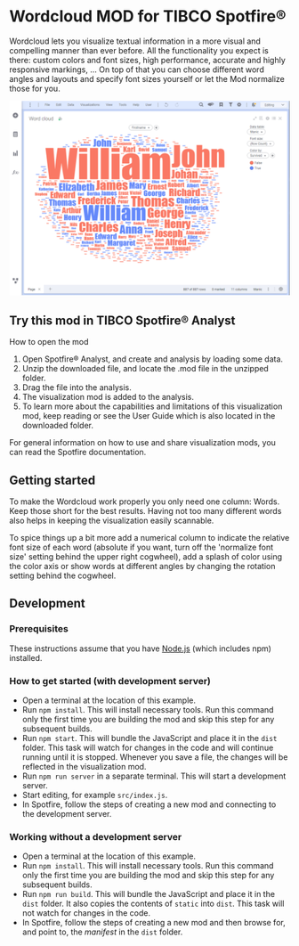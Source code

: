 # Wordcloud MOD for TIBCO Spotfire®

Wordcloud lets you visualize textual information in a more visual and compelling manner than ever before. All the functionality you expect is there: custom colors and font sizes, high performance, accurate and highly responsive markings, ... On top of that you can choose different word angles and layouts and specify font sizes yourself or let the Mod normalize those for you.

![Wordcloud MOD screenshot](screenshot.png)

## Try this mod in TIBCO Spotfire® Analyst

How to open the mod

1. Open Spotfire® Analyst, and create and analysis by loading some data.
2. Unzip the downloaded file, and locate the .mod file in the unzipped folder.
3. Drag the file into the analysis.
4. The visualization mod is added to the analysis.
5. To learn more about the capabilities and limitations of this visualization mod, keep reading or see the User Guide which is also located in the downloaded folder.

For general information on how to use and share visualization mods, you can read the Spotfire documentation.

## Getting started

To make the Wordcloud work properly you only need one column: Words. Keep those short for the best results. Having not too many different words also helps in keeping the visualization easily scannable.

To spice things up a bit more add a numerical column to indicate the relative font size of each word (absolute if you want, turn off the 'normalize font size' setting behind the upper right cogwheel), add a splash of color using the color axis or show words at different angles by changing the rotation setting behind the cogwheel.

## Development

### Prerequisites

These instructions assume that you have [Node.js](https://nodejs.org/en/) (which includes npm) installed.

### How to get started (with development server)

- Open a terminal at the location of this example.
- Run `npm install`. This will install necessary tools. Run this command only the first time you are building the mod and skip this step for any subsequent builds.
- Run `npm start`. This will bundle the JavaScript and place it in the `dist` folder. This task will watch for changes in the code and will continue running until it is stopped. Whenever you save a file, the changes will be reflected in the visualization mod.
- Run `npm run server` in a separate terminal. This will start a development server.
- Start editing, for example `src/index.js`.
- In Spotfire, follow the steps of creating a new mod and connecting to the development server.

### Working without a development server

- Open a terminal at the location of this example.
- Run `npm install`. This will install necessary tools. Run this command only the first time you are building the mod and skip this step for any subsequent builds.
- Run `npm run build`. This will bundle the JavaScript and place it in the `dist` folder. It also copies the contents of `static` into `dist`. This task will not watch for changes in the code.
- In Spotfire, follow the steps of creating a new mod and then browse for, and point to, the _manifest_ in the `dist` folder.
  